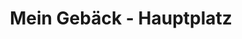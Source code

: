 ---
title: "Mein Gebäck - Hauptplatz"
url: /hainburg-a-d-donau/mein-gebaeck-hauptplatz/
shop: Bäckerei
---